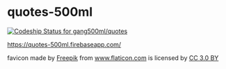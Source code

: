 # quotes-500ml

[ ![Codeship Status for gang500ml/quotes](https://app.codeship.com/projects/6539a3f0-211e-0136-59a1-4e44aeb0a066/status?branch=master)](https://app.codeship.com/projects/285836)

https://quotes-500ml.firebaseapp.com/

<div>favicon made by <a href="http://www.freepik.com" title="Freepik">Freepik</a> from <a href="https://www.flaticon.com/" title="Flaticon">www.flaticon.com</a> is licensed by <a href="http://creativecommons.org/licenses/by/3.0/" title="Creative Commons BY 3.0" target="_blank">CC 3.0 BY</a></div>
